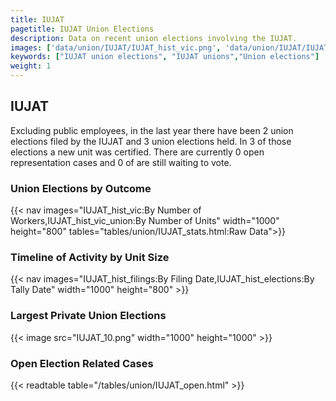 ```yaml
---
title: IUJAT
pagetitle: IUJAT Union Elections
description: Data on recent union elections involving the IUJAT.
images: ['data/union/IUJAT/IUJAT_hist_vic.png', 'data/union/IUJAT/IUJAT_hist_size.png', 'data/union/IUJAT/IUJAT_10.png']
keywords: ["IUJAT union elections", "IUJAT unions","Union elections"]
weight: 1
---
```

##  IUJAT

Excluding public employees, in the last year there have been 2 union elections filed by the IUJAT and 3 union elections held. In 3 of those elections a new unit was certified. There are currently 0 open representation cases and 0 of are still waiting to vote.

### Union Elections by Outcome
{{< nav images="IUJAT_hist_vic:By Number of Workers,IUJAT_hist_vic_union:By Number of Units" width="1000" height="800" tables="tables/union/IUJAT_stats.html:Raw Data">}}

### Timeline of Activity by Unit Size
{{< nav images="IUJAT_hist_filings:By Filing Date,IUJAT_hist_elections:By Tally Date" width="1000" height="800" >}}

### Largest Private Union Elections
{{< image src="IUJAT_10.png" width="1000" height="1000"  >}}

### Open Election Related Cases
{{< readtable table="/tables/union/IUJAT_open.html" >}}

